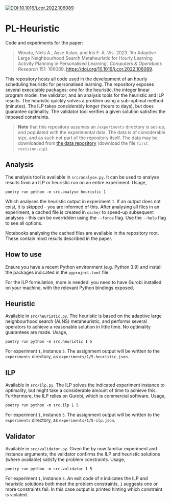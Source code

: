 [![DOI:10.1016/j.cor.2022.106089](http://img.shields.io/badge/DOI-10.1016/j.cor.2022.106089-4CC61E.svg)](https://doi.org/10.1016/j.cor.2022.106089)

# PL-Heuristic

Code and experiments for the paper:

> Wouda, Niels A., Ayse Aslan, and Iris F. A. Vis. 2023. ‘An Adaptive Large
> Neighbourhood Search Metaheuristic for Hourly Learning Activity Planning
> in Personalised Learning’. _Computers & Operations Research_ 151: 106089.
> https://doi.org/10.1016/j.cor.2022.106089.


This repository hosts all code used in the development of an hourly
scheduling heuristic for personalised learning. The repository exposes
several executable packages: one for the heuristic, the integer linear program
model, the validator, and an analysis tools for the heuristic and ILP results.
The heuristic quickly solves a problem using a sub-optimal method (minutes). 
The ILP takes considerably longer (hours to days), but does guarantee 
optimality. The validator tool verifies a given solution satisfies the imposed 
constraints.

> **Note** that this repository assumes an `/experiments` directory is
set-up, and populated with the experimental data. The data is of considerable
size, and as such not part of the repository itself. The data may be downloaded
from [the data repository](https://doi.org/10.34894/E2L6WC) (download the file
`first revision.zip`).

## Analysis

The analysis tool is available in `src/analyse.py`. It can be used to analyse 
results from an ILP or heuristic run on an entire experiment. Usage,

```
poetry run python -m src.analyse heuristic 1
```

Which analyses the heuristic output in experiment `1`. If an output does not
exist, it is skipped - you are informed of this. After analysing all files in an
experiment, a cached file is created in `cache/` to speed-up subsequent
analyses - this can be overridden using the `--force` flag. Use the `--help`
flag to see all options. 

Notebooks analysing the cached files are available in the repository root.
These contain most results described in the paper.

## How to use

Ensure you have a recent Python environment (e.g. Python 3.9) and install the
packages indicated in the `pyproject.toml` file.

For the ILP formulation, more is needed: you need to have Gurobi installed on
your machine, with the relevant Python bindings exposed.

## Heuristic

Available in `src/heuristic.py`. The heuristic is based on the adaptive
large neighbourhood search (ALNS) metaheuristic, and performs several
operators to achieve a reasonable solution in little time. No
optimality guarantees are made. Usage,

```
poetry run python -m src.heuristic 1 5
```

For experiment `1`, instance `5`. The assignment output will be written
to the `experiments` directory, as `experiments/1/5-heuristic.json`.

## ILP

Available in `src/ilp.py`. The ILP solves the indicated experiment instance
to optimality, but might take a considerable amount of time to achieve
this. Furthermore, the ILP relies on Gurobi, which is commercial
software. Usage,

```
poetry run python -m src.ilp 1 5
```

For experiment `1`, instance `5`. The assignment output will be written
to the `experiments` directory, as `experiments/1/5-ilp.json`.

## Validator

Available in `src/validator.py`. Given the by now familiar experiment and
instance arguments, the validator confirms the ILP and heuristic
solutions (where available) satisfy the problem constraints. Usage,

```
poetry run python -m src.validator 1 5
```

For experiment `1`, instance `5`. An exit code of `0` indicates the ILP and
heuristic solutions both meet the problem constraints, `1` suggests one or more
constraints fail. In this case output is printed hinting which constraint is
violated.
